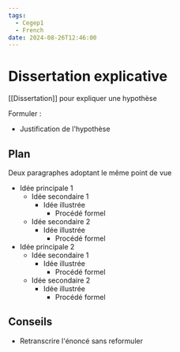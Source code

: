 ```yaml
---
tags:
  - Cegep1
  - French
date: 2024-08-26T12:46:00
---
```


# Dissertation explicative

[[Dissertation]] pour expliquer une hypothèse

Formuler :

- Justification de l'hypothèse

## Plan

Deux paragraphes adoptant le même point de vue

- Idée principale 1
	- Idée secondaire 1
		- Idée illustrée
			- Procédé formel
	- Idée secondaire 2
		- Idée illustrée
			- Procédé formel
- Idée principale 2
	- Idée secondaire 1
		- Idée illustrée
			- Procédé formel
	- Idée secondaire 2
		- Idée illustrée
			- Procédé formel

## Conseils

- Retranscrire l'énoncé sans reformuler